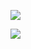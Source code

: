 [![](https://lh3.googleusercontent.com/mjCRe86VtRhUI3VUjR2VQ0ZDV_AZhC8ITxVxfH4c1YLuOsCW3ZkfxQg37zPjl_-ClMqD2ZQMGubquM_8ZQ60pfTejXuyE6m4Xrd8QxPjzdcn57EVeJpoTKbh0-mAUIiZRfBHjg14F_iQbO-7YMG_krX4k3goJJglR_YQwOJtk7Glzxl8VSvuRk5fb6k3IkY2wJXh5cnuJZhmzh2-uHfbwrolhKinW_PNkOfn99ejGYTQpt4gz-ZGLKg3OJT7w7h0rwOCKnMPwJbkXNBbj02N6kbc0fo8VNxz_psDyfq9ltp0wGaZ5tTqFEBzBZ0JsTcH5Xy1unUkcGA2BE39nuB9-40Qe7-4RTr4dusTecQqvMIRT021Ju21g6uqLAcb8aFBgMh8E_yLKDKkz4dmOsUlGmo6pz1w1hFhMbTcoTPVnojxZKGWrQiV-ccHrxhCRvHA70BrZ3agyvkiI76KarrNXNXazXjJ4VRzgpADuSst1j7XR8A0BagWE_sZ2cd_JjyRmsGvrP70wmFwSqRZDzemfaCUoI12NCd3B5MEQ9TYbIvZEkVBRso3JwYR2S6UBwM2CzHoecbfu7pRiBjNiIdU0eQjulD6ISZUkEdIGPIm=w2142-h1606-no?.jpg)](https://gist.github.com/sliu-photo/26e66d3e86d31bf3580b2e31a90f22ac)

[![](https://lh3.googleusercontent.com/dK25EsoUpRNxLQG4l8xDqIh0sQJvGw6aH17_Yi_Avu0orMHtuyZyJhPEQYNtR2rbTjqQPFOP4hBzBqlzEPEQQa8GPrRU_6raS8Rg4Ma1xiu347_bhU_WQ4JKtOU4g5ZX3SA1odNbddc754P0Pdmh1zmYnI3DQqqrnQlHnV2MgkwMFjYM0iUS4bzjWuulq5xLKjQoYCJg5th2szr_3Ftbt_ke_sLF-5AlIEeqv6vRQtxHmvbAjEeUjB49PxxbdylP6TAibw8kgaaGgxu4OMVCOqDf5_6yMcUYtMBNqcA2frDQJRd-6JXU_d5pnNM6CLt3kxpjnHTpED1HRPRPg3ENYU-WnALf5_zPhZ9LVzyzcokDNM70onZ3JPQd0nnUV3v6GPM1-NEQLM6RLj7uD0LkzWeEgHXGRitpeE7d9L5ndZR7NJg4jJAPfQyWaYorNW5hOeZdZcvAOdu9jCdJMXpPth5Z1QdK3JDXCNXCwb2dsusK3vTq4a4atWczVrY9Y6E816EZecM_gepWMlElf6Jc0Gnla9rDyjzTOOmYgXygv-Ii4haT-0dK0nIGioR7QTyOqKZXopY1eIGrRZ7d93xckWB3AtcXC_K0pPJ5o8kj=w2140-h1604-no?.jpg)](https://gist.github.com/sliu-photo/f6975f14b6ad791460f413c9a7deabcb#file-dscf7793-md)
